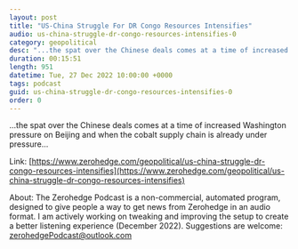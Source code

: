 ```yaml
---
layout: post
title: "US-China Struggle For DR Congo Resources Intensifies"
audio: us-china-struggle-dr-congo-resources-intensifies-0
category: geopolitical
desc: "...the spat over the Chinese deals comes at a time of increased Washington pressure on Beijing and when the cobalt supply chain is already under pressure..."
duration: 00:15:51
length: 951
datetime: Tue, 27 Dec 2022 10:00:00 +0000
tags: podcast
guid: us-china-struggle-dr-congo-resources-intensifies-0
order: 0
---
```

...the spat over the Chinese deals comes at a time of increased Washington pressure on Beijing and when the cobalt supply chain is already under pressure...

Link: [https://www.zerohedge.com/geopolitical/us-china-struggle-dr-congo-resources-intensifies](https://www.zerohedge.com/geopolitical/us-china-struggle-dr-congo-resources-intensifies)

About: The Zerohedge Podcast is a non-commercial, automated program, designed to give people a way to get news from Zerohedge in an audio format.  I am actively working on tweaking and improving the setup to create a better listening experience (December 2022).  Suggestions are welcome: [zerohedgePodcast@outlook.com](mailto:zerohedgePodcast@outlook.com)